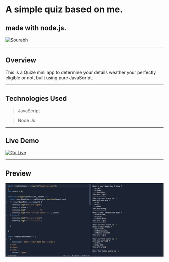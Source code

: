 
# A simple quiz based on me. 

## made with node.js.
![Sourabh](https://img.shields.io/badge/sourabh--Pande-JS--Developer-green)

---

## Overview
This is a Quize mini app to determine your details weather your perfectly eligible or not, built using pure JavaScript.

---

## Technologies Used
> JavaScript

> Node Js


---

## Live Demo
[![Go Live](https://img.shields.io/badge/Go%20Live-1DA1F?style=for-the-badge&logo=&logoColor=white)](https://replit.com/@SaurabhPande1/end-gameOfExercise?embed=1&output=1#index.js)

---

## Preview
![Website Preview](./images/quize.png)